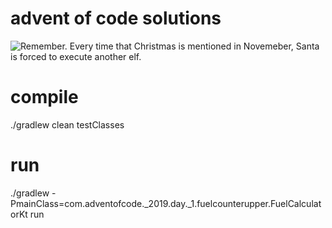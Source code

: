 # advent of code solutions
![Remember. Every time that Christmas is mentioned in Novemeber, Santa is forced to execute another elf.](https://web.archive.org/web/20191201174619/https://pbs.twimg.com/media/DPpBPXxXcAAUvl6.jpg)

# compile
./gradlew clean testClasses

# run
./gradlew -PmainClass=com.adventofcode._2019.day._1.fuelcounterupper.FuelCalculatorKt run

